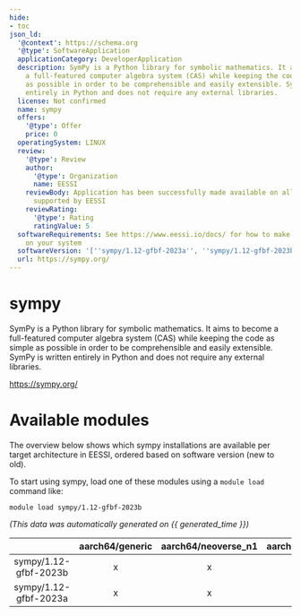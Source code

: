 ```yaml
---
hide:
- toc
json_ld:
  '@context': https://schema.org
  '@type': SoftwareApplication
  applicationCategory: DeveloperApplication
  description: SymPy is a Python library for symbolic mathematics. It aims to become
    a full-featured computer algebra system (CAS) while keeping the code as simple
    as possible in order to be comprehensible and easily extensible. SymPy is written
    entirely in Python and does not require any external libraries.
  license: Not confirmed
  name: sympy
  offers:
    '@type': Offer
    price: 0
  operatingSystem: LINUX
  review:
    '@type': Review
    author:
      '@type': Organization
      name: EESSI
    reviewBody: Application has been successfully made available on all architectures
      supported by EESSI
    reviewRating:
      '@type': Rating
      ratingValue: 5
  softwareRequirements: See https://www.eessi.io/docs/ for how to make EESSI available
    on your system
  softwareVersion: '[''sympy/1.12-gfbf-2023a'', ''sympy/1.12-gfbf-2023b'']'
  url: https://sympy.org/
---
```


sympy
=====


SymPy is a Python library for symbolic mathematics. It aims to become a full-featured computer algebra system (CAS) while keeping the code as simple as possible in order to be comprehensible and easily extensible. SymPy is written entirely in Python and does not require any external libraries.

https://sympy.org/
# Available modules


The overview below shows which sympy installations are available per target architecture in EESSI, ordered based on software version (new to old).

To start using sympy, load one of these modules using a `module load` command like:

```shell
module load sympy/1.12-gfbf-2023b
```

*(This data was automatically generated on {{ generated_time }})*  

| |aarch64/generic|aarch64/neoverse_n1|aarch64/neoverse_v1|x86_64/generic|x86_64/amd/zen2|x86_64/amd/zen3|x86_64/amd/zen4|x86_64/intel/haswell|x86_64/intel/sapphirerapids|x86_64/intel/skylake_avx512|
| :---: | :---: | :---: | :---: | :---: | :---: | :---: | :---: | :---: | :---: | :---: |
|sympy/1.12-gfbf-2023b|x|x|x|x|x|x|x|x|x|x|
|sympy/1.12-gfbf-2023a|x|x|x|x|x|x|x|x|x|x|
